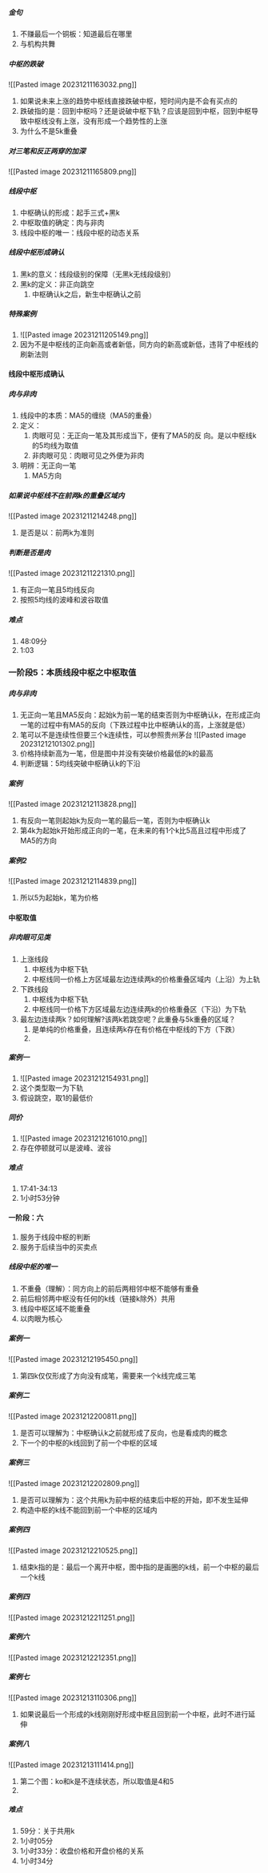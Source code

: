 ##### 金句
1. 不赚最后一个铜板：知道最后在哪里
2. 与机构共舞
##### 中枢的跌破
![[Pasted image 20231211163032.png]]
1. 如果说未来上涨的趋势中枢线直接跌破中枢，短时间内是不会有买点的
2. 跌破指的是：回到中枢吗？还是说破中枢下轨？应该是回到中枢，回到中枢导致中枢线没有上涨，没有形成一个趋势性的上涨
3. 为什么不是5k重叠
##### 对三笔和反正两穿的加深
![[Pasted image 20231211165809.png]]
##### 线段中枢
1. 中枢确认的形成：起手三式+黑k
2. 中枢取值的确定：肉与非肉
3. 线段中枢的唯一：线段中枢的动态关系
##### 线段中枢形成确认
1. 黑k的意义：线段级别的保障（无黑k无线段级别）
2. 黑k的定义：非正向跳空
	1. 中枢确认k之后，新生中枢确认之前
##### 特殊案例
1. ![[Pasted image 20231211205149.png]]
2. 因为不是中枢线的正向新高或者新低，同方向的新高或新低，违背了中枢线的刷新法则
#### 线段中枢形成确认
##### 肉与非肉
1. 线段中的本质：MA5的缠绕（MA5的重叠）
2. 定义：
	1. 肉眼可见：无正向一笔及其形成当下，便有了MA5的反 向。是以中枢线k的5均线为取值
	2. 非肉眼可见：肉眼可见之外便为非肉
3. 明辨：无正向一笔
	1. MA5方向
##### 如果说中枢线不在前两k的重叠区域内
![[Pasted image 20231211214248.png]]
1. 是否是以：前两k为准则
##### 判断是否是肉
![[Pasted image 20231211221310.png]]
1. 有正向一笔且5均线反向
2. 按照5均线的波峰和波谷取值
##### 难点
1. 48:09分
2. 1:03
### 一阶段5：本质线段中枢之中枢取值
##### 肉与非肉
1. 无正向一笔且MA5反向：起始k为前一笔的结束否则为中枢确认k，在形成正向一笔的过程中有MA5的反向（下跌过程中比中枢确认k的高，上涨就是低）
2. 笔可以不是连续性但要三个k连续性，可以参照贵州茅台
![[Pasted image 20231212101302.png]]
1. 价格持续新高为一笔，但是图中并没有突破价格最低的k的最高
2. 判断逻辑：5均线突破中枢确认k的下沿
##### 案例
![[Pasted image 20231212113828.png]]
1. 有反向一笔则起始k为反向一笔的最后一笔，否则为中枢确认k
2. 第4k为起始k开始形成正向的一笔，在未来的有1个k比5高且过程中形成了MA5的方向
##### 案例2
![[Pasted image 20231212114839.png]]
1. 所以5为起始k，笔为价格
#### 中枢取值
##### 非肉眼可见类
1. 上涨线段
	1. 中枢线为中枢下轨
	2. 中枢线同一价格上方区域最左边连续两k的价格重叠区域内（上沿）为上轨
2. 下跌线段
	1. 中枢线为中枢下轨
	2. 中枢线同一价格下方区域最左边连续两k的价格重叠区（下沿）为下轨
3. 最左边连续两k？如何理解?该两k若跳空呢？此重叠与5k重叠的区域？
	1. 是单纯的价格重叠，且连续两k存在有价格在中枢线的下方（下跌）
	2. 
##### 案例一
1. ![[Pasted image 20231212154931.png]]
2. 这个类型取一为下轨
3. 假设跳空，取1的最低价
##### 同价
1. ![[Pasted image 20231212161010.png]]
2. 存在停顿就可以是波峰、波谷
##### 难点
1. 17:41-34:13
2. 1小时53分钟
#### 一阶段：六
1. 服务于线段中枢的判断
2. 服务于后续当中的买卖点
##### 线段中枢的唯一
1. 不重叠（理解）：同方向上的前后两相邻中枢不能够有重叠
2. 前后相邻两中枢没有任何的k线（链接k除外）共用
3. 线段中枢区域不能重叠
4. 以肉眼为核心 
##### 案例一
![[Pasted image 20231212195450.png]]
1. 第四k仅仅形成了方向没有成笔，需要来一个k线完成三笔
##### 案例二
![[Pasted image 20231212200811.png]]
1. 是否可以理解为：中枢确认k之前就形成了反向，也是看成肉的概念
2. 下一个的中枢的k线回到了前一个中枢的区域
##### 案例三
![[Pasted image 20231212202809.png]]
1. 是否可以理解为：这个共用k为前中枢的结束后中枢的开始，即不发生延伸
2. 构造中枢的k线不能回到前一个中枢的区域内
##### 案例四
![[Pasted image 20231212210525.png]]
1. 结束k指的是：最后一个离开中枢，图中指的是画圈的k线，前一个中枢的最后一个k线
##### 案例四
![[Pasted image 20231212211251.png]]
##### 案例六
![[Pasted image 20231212212351.png]]
##### 案例七
![[Pasted image 20231213110306.png]]
1. 如果说最后一个形成的k线刚刚好形成中枢且回到前一个中枢，此时不进行延伸
##### 案例八
![[Pasted image 20231213111414.png]]
1. 第二个图：ko和k是不连续状态，所以取值是4和5
2. 
##### 难点
1. 59分：关于共用k
2. 1小时05分
3. 1小时33分：收盘价格和开盘价格的关系
4. 1小时34分
